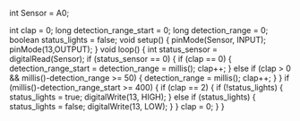 int Sensor = A0;

int clap = 0;
long detection_range_start = 0;
long detection_range = 0;
boolean status_lights = false;
void setup() {
pinMode(Sensor, INPUT);
pinMode(13,OUTPUT);
}
void loop() {
int status_sensor = digitalRead(Sensor);
if (status_sensor == 0)
{
if (clap == 0)
{
detection_range_start = detection_range = millis();
clap++;
}
else if (clap > 0 && millis()-detection_range >= 50)
{
detection_range = millis();
clap++;
}
}
if (millis()-detection_range_start >= 400)
{
if (clap == 2)
{
if (!status_lights)
{
status_lights = true;
digitalWrite(13, HIGH);
}
else if (status_lights)
{
status_lights = false;
digitalWrite(13, LOW);
}
}
clap = 0;
}
}
